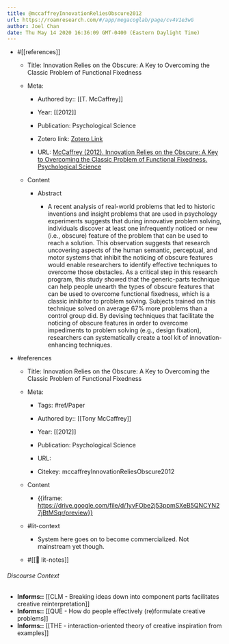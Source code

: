 ```yaml
---
title: @mccaffreyInnovationReliesObscure2012
url: https://roamresearch.com/#/app/megacoglab/page/cv4V1e3wG
author: Joel Chan
date: Thu May 14 2020 16:36:09 GMT-0400 (Eastern Daylight Time)
---
```


- #[[references]]

    - Title: Innovation Relies on the Obscure: A Key to Overcoming the Classic Problem of Functional Fixedness

    - Meta:

        - Authored by:: [[T. McCaffrey]]

        - Year: [[2012]]

        - Publication: Psychological Science

        - Zotero link: [Zotero Link](zotero://select/items/1_PVGMQ9HI)

        - URL: [McCaffrey (2012). Innovation Relies on the Obscure: A Key to Overcoming the Classic Problem of Functional Fixedness. Psychological Science](undefined)

    - Content

        - Abstract

            - A recent analysis of real-world problems that led to historic inventions and insight problems that are used in psychology experiments suggests that during innovative problem solving, individuals discover at least one infrequently noticed or new (i.e., obscure) feature of the problem that can be used to reach a solution. This observation suggests that research uncovering aspects of the human semantic, perceptual, and motor systems that inhibit the noticing of obscure features would enable researchers to identify effective techniques to overcome those obstacles. As a critical step in this research program, this study showed that the generic-parts technique can help people unearth the types of obscure features that can be used to overcome functional fixedness, which is a classic inhibitor to problem solving. Subjects trained on this technique solved on average 67% more problems than a control group did. By devising techniques that facilitate the noticing of obscure features in order to overcome impediments to problem solving (e.g., design fixation), researchers can systematically create a tool kit of innovation-enhancing techniques.
- #references

    - Title: Innovation Relies on the Obscure: A Key to Overcoming the Classic Problem of Functional Fixedness

    - Meta:

        - Tags: #ref/Paper

        - Authored by::  [[Tony McCaffrey]]

        - Year: [[2012]]

        - Publication: Psychological Science

        - URL:

        - Citekey: mccaffreyInnovationReliesObscure2012

    - Content

        - {{iframe: https://drive.google.com/file/d/1yvFObe2j53ppmSXeB5QNCYN27jBtMSqr/preview}}

    - #lit-context

        - System here goes on to become commercialized. Not mainstream yet though.

    - #[[📝 lit-notes]]

###### Discourse Context

- **Informs::** [[CLM - Breaking ideas down into component parts facilitates creative reinterpretation]]
- **Informs::** [[QUE - How do people effectively (re)formulate creative problems]]
- **Informs::** [[THE - interaction-oriented theory of creative inspiration from examples]]

